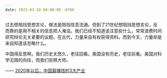 ```yaml
---
date: 2023-03-30 00:00:00 -0700
---
```


过去想阻挡思想言论，做法是阻挡信息流通。但到了21世纪想阻挡思想言论，反而靠的是用不相关的信息把人淹没。我们已经不知道该注意些什么，常常浪费时间研究辩论无关紧要的议题。在古代，力量来自有权获得资料。而到今天，力量却是来自知道该忽略什么。

中国得反思啊，我们历史太悠久，老往回看。美国没有历史，老往前看。美国对科学无限的向往，而我们崇拜大师。

—— [2020年以后，中国最赚钱的3大产业](https://mp.weixin.qq.com/s/ozSWBYrOXCSVNYpJnH3f9w)
